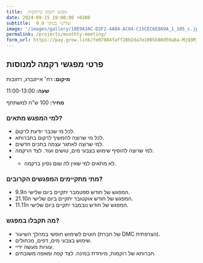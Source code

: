 ```yaml
---
title:  מפגש רקמה ברחובות
date: 2024-09-15 19:00:00 +0300
subtitle:  שלישי בבוקר 9.9
image: '/images/gallery/10E9A3AC-D2F2-4A84-AC04-C15CEC6E869A_1_105_c.jpeg'
permalink: /projects/monthly-meeting/
form_url: https://pay.grow.link/fe07884faff28b2da7e1005b88d59a8a-MjQ3MjQxNQ
---
```


## פרטי מפגשי רקמה למנוסות

**מיקום:** רח׳ אייזנברג, רחובות

**שעה:** 11:00-13:00

**מחיר:** 100 ש"ח למשתתף  

### למי המפגש מתאים?

- לכל מי שכבר יודעת לרקום.
- לכל מי שרוצה להמשיך לרקום בחברותא.
- למי שרוצה לאתגר עצמה בתכים חדשים.
- למי שרוצה להוסיף שימוש בצבעי מים, טושים ועוד. לצד הרקמה.
- - לא מתאים למי שאין לה שום נסיון ברקמה.

### מתי מתקיימים המפגשים הקרובים?
- המפגש של חודש ספטמבר יתקיים ביום שלישי ה9.9.
- המפגש של חודש אוקטובר יתקיים ביום שלישי ה21.10.
- המפגש של חודש נובמבר יתקיים ביום שלישי ה11.11.



### מה תקבלו במפגש?

- חוטים לשימוש חופשי במהלך השיעור (של חברת DMC הצרפתית).
- שימוש בצבעי מים, דפים, מכחולים.
- עוגיות מעשה ידיי.
- חברותא של רוקמות, מיוחדת במינה. לצד קפה ומאפה משובחים.
